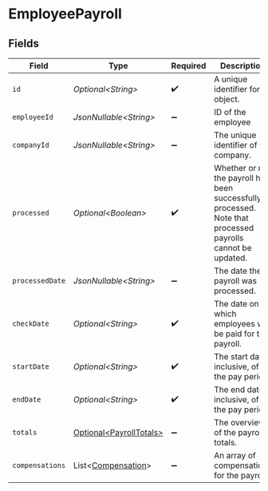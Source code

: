 # EmployeePayroll


## Fields

| Field                                                                                                       | Type                                                                                                        | Required                                                                                                    | Description                                                                                                 | Example                                                                                                     |
| ----------------------------------------------------------------------------------------------------------- | ----------------------------------------------------------------------------------------------------------- | ----------------------------------------------------------------------------------------------------------- | ----------------------------------------------------------------------------------------------------------- | ----------------------------------------------------------------------------------------------------------- |
| `id`                                                                                                        | *Optional\<String>*                                                                                         | :heavy_check_mark:                                                                                          | A unique identifier for an object.                                                                          | 12345                                                                                                       |
| `employeeId`                                                                                                | *JsonNullable\<String>*                                                                                     | :heavy_minus_sign:                                                                                          | ID of the employee                                                                                          | 12345                                                                                                       |
| `companyId`                                                                                                 | *JsonNullable\<String>*                                                                                     | :heavy_minus_sign:                                                                                          | The unique identifier of the company.                                                                       | 23456                                                                                                       |
| `processed`                                                                                                 | *Optional\<Boolean>*                                                                                        | :heavy_check_mark:                                                                                          | Whether or not the payroll has been successfully processed. Note that processed payrolls cannot be updated. | false                                                                                                       |
| `processedDate`                                                                                             | *JsonNullable\<String>*                                                                                     | :heavy_minus_sign:                                                                                          | The date the payroll was processed.                                                                         | 2022-04-08                                                                                                  |
| `checkDate`                                                                                                 | *Optional\<String>*                                                                                         | :heavy_check_mark:                                                                                          | The date on which employees will be paid for the payroll.                                                   | 2022-04-08                                                                                                  |
| `startDate`                                                                                                 | *Optional\<String>*                                                                                         | :heavy_check_mark:                                                                                          | The start date, inclusive, of the pay period.                                                               | 2022-04-08                                                                                                  |
| `endDate`                                                                                                   | *Optional\<String>*                                                                                         | :heavy_check_mark:                                                                                          | The end date, inclusive, of the pay period.                                                                 | 2022-04-21                                                                                                  |
| `totals`                                                                                                    | [Optional\<PayrollTotals>](../../models/components/PayrollTotals.md)                                        | :heavy_minus_sign:                                                                                          | The overview of the payroll totals.                                                                         |                                                                                                             |
| `compensations`                                                                                             | List\<[Compensation](../../models/components/Compensation.md)>                                              | :heavy_minus_sign:                                                                                          | An array of compensations for the payroll.                                                                  |                                                                                                             |